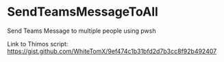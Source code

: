 # SendTeamsMessageToAll
Send Teams Message to multiple people using pwsh 

Link to Thimos script: https://gist.github.com/WhiteTomX/9ef474c1b31bfd2d7b3cc8f92b492407
